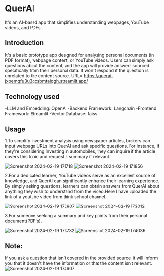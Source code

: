 # QuerAI
It's an AI-based app that simplifies understanding webpages, YouTube videos, and PDFs.

## Introduction
It's a basic prototype app designed for analyzing personal documents (in PDF format), webpage content, or YouTube videos. Users can simply ask questions about the content, and the app will provide answers sourced specifically from their personal data. It won't respond if the question is unrelated to the content source.
URL= https://querai-jxpemqfu3u3qcsbmtaiqgh.streamlit.app/

## Technology used
 -LLM and Embedding: OpenAI
 -Backend Framework: Langchain
 -Frontend Framework: Streamlit
 -Vector Database: faiss

 ## Usage
1.To simplify investment analysis using newspaper articles, brokers can input webpage URLs into QuerAI and ask specific questions. For instance, if they're considering investing in automobiles, they can inquire if the article covers this topic and request a summary if relevant.

![Screenshot 2024-02-19 171718](https://github.com/VLSLOHITH/QuerAI/assets/84633352/0abea216-0329-463d-a2b9-44cd48733548)
![Screenshot 2024-02-19 171856](https://github.com/VLSLOHITH/QuerAI/assets/84633352/a8904068-e898-41e6-b5cf-da876dcfe2e7)

2.For a dedicated learner, YouTube videos serve as an excellent source of knowledge, and QuerAI can significantly enhance their learning experience. By simply asking questions, learners can obtain answers from QuerAI about anything they wish to understand from the video.Here I have uploaded the link of a youtube video from think school channel.

![Screenshot 2024-02-19 172907](https://github.com/VLSLOHITH/QuerAI/assets/84633352/9a19950d-6739-49a1-82b3-3ac98127dc80)
![Screenshot 2024-02-19 173012](https://github.com/VLSLOHITH/QuerAI/assets/84633352/2929b49b-0657-4ada-9e4b-0b85473a0903)

3.For someone seeking a summary and key points from their personal document(PDF's).

![Screenshot 2024-02-19 173732](https://github.com/VLSLOHITH/QuerAI/assets/84633352/64f27d98-e92c-47c4-b7d1-cd9afeb926a6)
![Screenshot 2024-02-19 174036](https://github.com/VLSLOHITH/QuerAI/assets/84633352/16417f35-c98f-44f4-821f-4f5a184fb6b8)

## Note:
If you ask a question that isn't covered in the provided source, it will inform you that it doesn't have the information or that the content isn't relevant.
![Screenshot 2024-02-19 174607](https://github.com/VLSLOHITH/QuerAI/assets/84633352/804cbc86-6c9d-4954-b099-c6de8540408d)
